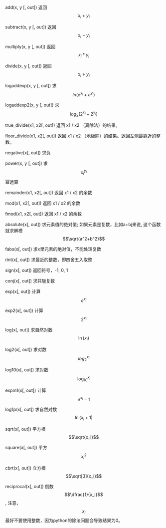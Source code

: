 add\(x, y \[, out\]\)         返回 $$x_i + y_i$$

subtract\(x, y \[, out\]\)         返回 $$x_i - y_i$$

multiply\(x, y \[, out\]\)         返回 $$x_i * y_i$$

divide\(x, y \[, out\]\)         返回 $$x_i \div y_i$$

logaddexp\(x, y \[, out\]\)      求 $$ln(e^{x_i}+e^{y_i})$$

logaddexp2\(x, y \[, out\]\)    求$$log_2{(2^{x_i} + 2^{y_i})}$$

true\_divide\(x1, x2\[, out\]\)    返回 x1 / x2 （真除法）的结果。

floor\_divide\(x1, x2\[, out\]\)    返回 x1 / x2 （地板除）的结果。返回左侧最靠近的整数。

negative\(x\[, out\]\)      求负

power\(x, y \[, out\]\)     求$$x_i^{y_i}$$幂远算

remainder\(x1, x2\[, out\]\)    返回 x1 / x2 的余数

mod\(x1, x2\[, out\]\)             返回 x1 / x2 的余数

fmod\(x1, x2\[, out\]\)           返回 x1 / x2 的余数

absolute\(x\[, out\]\)    求元素值的绝对值; 如果元素是复数，比如a+bj来说,  这个函数就求解模 $$\sqrt{a^2+b^2}$$

fabs\(x\[, out\]\)           求x里元素的绝对值，不能处理复数

rint\(x\[, out\]\)       求最近的整数，即四舍五入取整

sign\(x\[, out\]\)      返回符号，-1, 0, 1

conj\(x\[, out\]\)      求共轭复数

exp\(x\[, out\]\)        计算 $$e^{x_i}$$

exp2\(x\[, out\]\)      计算 $$2^{x_i}$$

log\(x\[, out\]\)         求自然对数 $$\ln(x_i)$$

log2\(x\[, out\]\)       求对数 $$log_2^{x_i}$$

log10\(x\[, out\]\)     求对数 $$\log_{10}^{x_i}$$

expm1\(x\[, out\]\)   计算 $$e^{x_i}-1$$

log1p\(x\[, out\]\)     求自然对数 $$\ln(x_i+1)$$

sqrt\(x\[, out\]\)        平方根$$\sqrt{x_i}$$

square\(x\[, out\]\)   平方$${x_i}^2$$

cbrt\(x\[, out\]\)        立方根 $$\sqrt[3]{x_i}$$

reciprocal\(x\[, out\]\)    倒数$$\dfrac{1}{x_i}$$,  注意，$$x_i$$最好不要使用整数，因为python的除法问题会导致结果为0。

